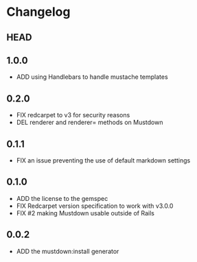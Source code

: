 # Changelog

## HEAD

## 1.0.0

* ADD using Handlebars to handle mustache templates

## 0.2.0

* FIX redcarpet to v3 for security reasons
* DEL renderer and renderer= methods on Mustdown

## 0.1.1

* FIX an issue preventing the use of default markdown settings

## 0.1.0

* ADD the license to the gemspec
* FIX Redcarpet version specification to work with v3.0.0
* FIX #2 making Mustdown usable outside of Rails

## 0.0.2

* ADD the mustdown:install generator
